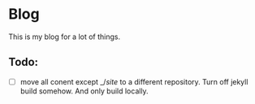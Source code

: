 # Blog
This is my blog for a lot of things.
## Todo:
* [ ] move all conent except _/_site_ to a different repository. Turn off jekyll build somehow. And only build locally.

